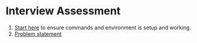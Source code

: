 # Interview Assessment

1. [Start here](./docs/start-here.md) to ensure commands and environment is setup and working.
2. [Problem statement](./docs/problem-statement.md)
